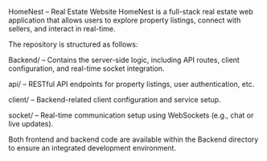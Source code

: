 HomeNest – Real Estate Website
HomeNest is a full-stack real estate web application that allows users to explore property listings, connect with sellers, and interact in real-time.

The repository is structured as follows:

Backend/ – Contains the server-side logic, including API routes, client configuration, and real-time socket integration.

api/ – RESTful API endpoints for property listings, user authentication, etc.

client/ – Backend-related client configuration and service setup.

socket/ – Real-time communication setup using WebSockets (e.g., chat or live updates).

Both frontend and backend code are available within the Backend directory to ensure an integrated development environment.


